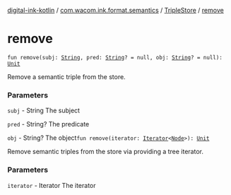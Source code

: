 [digital-ink-kotlin](../../index.md) / [com.wacom.ink.format.semantics](../index.md) / [TripleStore](index.md) / [remove](./remove.md)

# remove

`fun remove(subj: `[`String`](https://kotlinlang.org/api/latest/jvm/stdlib/kotlin/-string/index.html)`, pred: `[`String`](https://kotlinlang.org/api/latest/jvm/stdlib/kotlin/-string/index.html)`? = null, obj: `[`String`](https://kotlinlang.org/api/latest/jvm/stdlib/kotlin/-string/index.html)`? = null): `[`Unit`](https://kotlinlang.org/api/latest/jvm/stdlib/kotlin/-unit/index.html)

Remove a semantic triple from the store.

### Parameters

`subj` - String The subject

`pred` - String? The predicate

`obj` - String? The object`fun remove(iterator: `[`Iterator`](https://kotlinlang.org/api/latest/jvm/stdlib/kotlin.collections/-iterator/index.html)`<`[`Node`](../../com.wacom.ink.format.tree.nodes/-node/index.md)`>): `[`Unit`](https://kotlinlang.org/api/latest/jvm/stdlib/kotlin/-unit/index.html)

Remove semantic triples from the store via providing a tree iterator.

### Parameters

`iterator` - Iterator The iterator